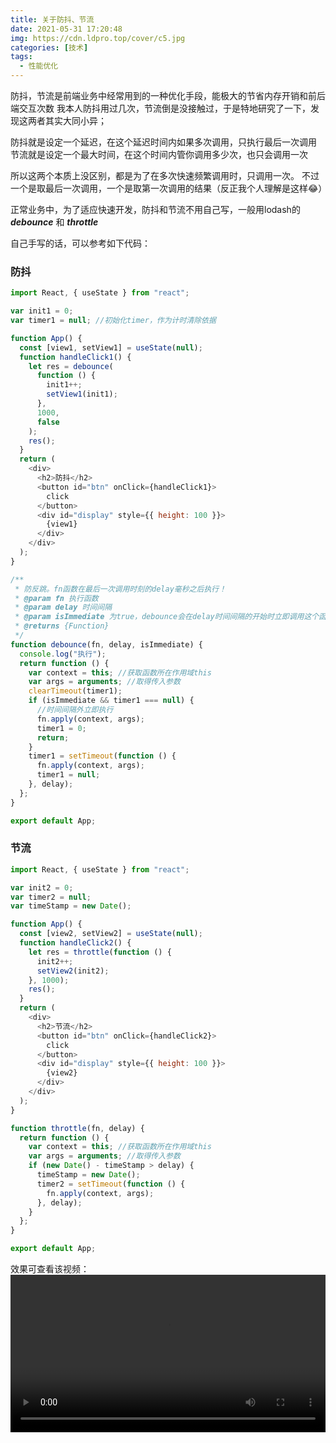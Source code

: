 ```yaml
---
title: 关于防抖、节流
date: 2021-05-31 17:20:48
img: https://cdn.ldpro.top/cover/c5.jpg
categories: [技术]
tags:
  - 性能优化
---
```


防抖，节流是前端业务中经常用到的一种优化手段，能极大的节省内存开销和前后端交互次数
我本人防抖用过几次，节流倒是没接触过，于是特地研究了一下，发现这两者其实大同小异；

防抖就是设定一个延迟，在这个延迟时间内如果多次调用，只执行最后一次调用
节流就是设定一个最大时间，在这个时间内管你调用多少次，也只会调用一次

所以这两个本质上没区别，都是为了在多次快速频繁调用时，只调用一次。
不过一个是取最后一次调用，一个是取第一次调用的结果（反正我个人理解是这样😂）

正常业务中，为了适应快速开发，防抖和节流不用自己写，一般用lodash的 ***debounce*** 和 ***throttle***

自己手写的话，可以参考如下代码：

### 防抖
```js
import React, { useState } from "react";

var init1 = 0;
var timer1 = null; //初始化timer，作为计时清除依据

function App() {
  const [view1, setView1] = useState(null);
  function handleClick1() {
    let res = debounce(
      function () {
        init1++;
        setView1(init1);
      },
      1000,
      false
    );
    res();
  }
  return (
    <div>
      <h2>防抖</h2>
      <button id="btn" onClick={handleClick1}>
        click
      </button>
      <div id="display" style={{ height: 100 }}>
        {view1}
      </div>
    </div>
  );
}

/**
 * 防反跳。fn函数在最后一次调用时刻的delay毫秒之后执行！
 * @param fn 执行函数
 * @param delay 时间间隔
 * @param isImmediate 为true，debounce会在delay时间间隔的开始时立即调用这个函数
 * @returns {Function}
 */
function debounce(fn, delay, isImmediate) {
  console.log("执行");
  return function () {
    var context = this; //获取函数所在作用域this
    var args = arguments; //取得传入参数
    clearTimeout(timer1);
    if (isImmediate && timer1 === null) {
      //时间间隔外立即执行
      fn.apply(context, args);
      timer1 = 0;
      return;
    }
    timer1 = setTimeout(function () {
      fn.apply(context, args);
      timer1 = null;
    }, delay);
  };
}

export default App;
```

### 节流
```js
import React, { useState } from "react";

var init2 = 0;
var timer2 = null;
var timeStamp = new Date();

function App() {
  const [view2, setView2] = useState(null);
  function handleClick2() {
    let res = throttle(function () {
      init2++;
      setView2(init2);
    }, 1000);
    res();
  }
  return (
    <div>
      <h2>节流</h2>
      <button id="btn" onClick={handleClick2}>
        click
      </button>
      <div id="display" style={{ height: 100 }}>
        {view2}
      </div>
    </div>
  );
}

function throttle(fn, delay) {
  return function () {
    var context = this; //获取函数所在作用域this
    var args = arguments; //取得传入参数
    if (new Date() - timeStamp > delay) {
      timeStamp = new Date();
      timer2 = setTimeout(function () {
        fn.apply(context, args);
      }, delay);
    }
  };
}

export default App;
```

效果可查看该视频：
<video controls width='100%' src='https://cdn.ldpro.top/fd-screen.mov' />
